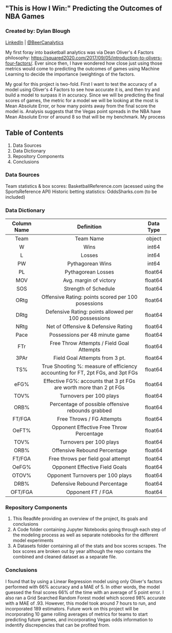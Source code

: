 ## "This is How I Win:" Predicting the Outcomes of NBA Games

### Created by: Dylan Blough
[LinkedIn](https://www.linkedin.com/in/dylan-blough-b2185619a/) | [@BeerCanalytics](https://medium.com/@beercanalytics)

My first foray into basketball analytics was via Dean Oliver's 4 Factors philosophy: https://squared2020.com/2017/09/05/introduction-to-olivers-four-factors/. Ever since then, I have wondered how close just using those metrics would come to predicting the outcomes of games using Machine Learning to decide the importance (weightings of the factors.

My goal for this project is two-fold. First I want to test the accuracy of a model using Oliver's 4 Factors to see how accurate it is, and then try and build a model to surpass it in accuracy. Since we will be predicting the final scores of games, the metric for a model we will be looking at the most is Mean Absolute Error, or how many points away from the final score the model is. Analysis suggests that the Vegas point spreads in the NBA have Mean Absolute Error of around 8 so that will be my benchmark. My process 

## Table of Contents

1. Data Sources
2. Data Dictionary
2. Repository Components
3. Conclusions

### Data Sources

Team statistics & box scores: BasketballReference.com (acessed using the SportsReference API)
Historic betting statistics: OddsSharks.com (to be included)

### Data Dictionary

| Column Name |                                   Definition                                   | Data Type |
|:-----------:|:------------------------------------------------------------------------------:|:---------:|
|     Team    |                                    Team Name                                   |   object  |
|      W      |                                      Wins                                      |   int64   |
|      L      |                                     Losses                                     |   int64   |
|      PW     |                                Pythagorean Wins                                |   int64   |
|      PL     |                               Pythagorean Losses                               |  float64  |
|     MOV     |                             Avg. margin of victory                             |  float64  |
|     SOS     |                              Strength of Schedule                              |  float64  |
|     ORtg    |               Offensive Rating: points scored per 100 posessions               |  float64  |
|     DRtg    |              Defensive Rating: points allowed per 100 possessions              |  float64  |
|     NRtg    |                       Net of Offensive & Defensive Rating                      |  float64  |
|     Pace    |                         Possessions per 48 minute game                         |  float64  |
|     FTr     |                    Free Throw Attempts / Field Goal Attempts                   |  float64  |
|     3PAr    |                         Field Goal Attempts from 3 pt.                         |  float64  |
|     TS%     | True Shooting %: measure of efficiency accounting for FT, 2pt FGs, and 3pt FGs |  float64  |
|     eFG%    |       Effective FG%: accounts that 3 pt FGs are worth more than 2 pt FGs       |  float64  |
|     TOV%    |                             Turnovers per 100 plays                            |  float64  |
|     ORB%    |                Percentage of possible offensive rebounds grabbed               |  float64  |
|    FT/FGA   |                            Free Throws / FG Attempts                           |  float64  |
|    OeFT%    |                    Opponent Effective Free Throw Percentage                    |  float64  |
|   TOV%  |       Turnovers per 100 plays      | float64 |
|   ORB%  |    Offensive Rebound Percentage    | float64 |
|  FT/FGA | Free throws per field goal attempt | float64 |
|  OeFG%  |   Opponent Effective Field Goals   | float64 |
|  OTOV%  |  Opponent Turnovers per 100 plays  | float64 |
|   DRB%  |    Defensive Rebound Percentage    | float64 |
| OFT/FGA |          Opponent FT / FGA         | float64 |

### Repository Components

1. This ReadMe providing an overview of the project, its goals and conclusions
2. A Code folder containing Jupyter Notebooks going through each step of the modeling process as well as separate notebooks for the different model experiments
3. A Datasets folder containing all of the stats and box scores scrapes. The box scores are broken out by year although the repo contains the combined and cleaned dataset as a separate file.

### Conclusions

I found that by using a Linear Regression model using only Oliver's factors performed with 66% accuracy and a MAE of 5. In other words, the model guessed the final scores 66% of the time with an average of 5 point error. I also ran a Grid Searched Random Forest model which scored 98% accurate with a MAE of .93. However, this model took around 7 hours to run, and incorporated 189 estimators. Future work on this project will be incorporating 10 game rolling averages of metrics for teams to start predicting future games, and incorporating Vegas odds information to indentify discrepencies that can be profited from.


